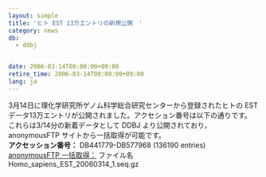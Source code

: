```yaml
---
layout: simple
title: 'ヒト EST 13万エントリの新規公開　'
category: news
db:
  - ddbj


date: 2006-03-14T00:00:00+09:00
retire_time: 2006-03-14T00:00:00+09:00
lang: ja
---
```


<html>3月14日に理化学研究所ゲノム科学総合研究センターから登録されたヒトの EST データ13万エントリが公開されました。アクセション番号は以下の通りです。<br>これらは3/14分の新着データとして DDBJ より公開されており，anonymousFTP サイトから一括取得が可能です。<br><b>アクセッション番号：</b> DB441779-DB577968 (136190 entries)<br><a href="https://ddbj.nig.ac.jp/public/ddbj_database/mass/Homo_sapiens_EST">anonymousFTP 一括取得：</a> ファイル名　Homo_sapiens_EST_20060314_1.seq.gz</html>
